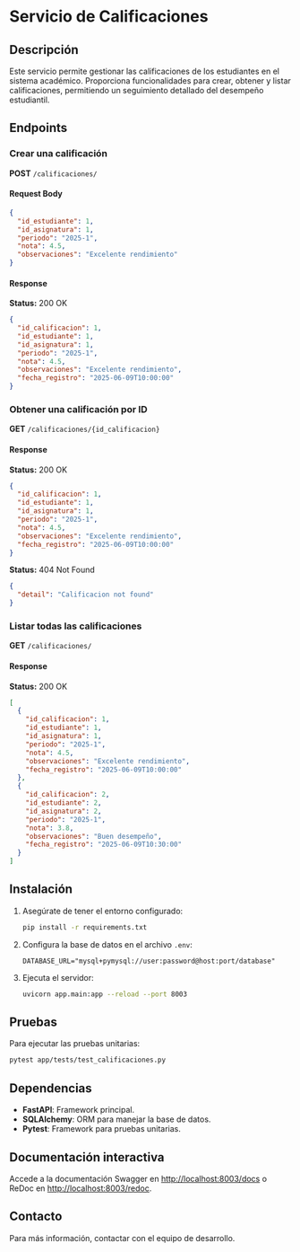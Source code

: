 # Servicio de Calificaciones

## Descripción

Este servicio permite gestionar las calificaciones de los estudiantes en el sistema académico. Proporciona funcionalidades para crear, obtener y listar calificaciones, permitiendo un seguimiento detallado del desempeño estudiantil.

## Endpoints

### Crear una calificación

**POST** `/calificaciones/`

#### Request Body

```json
{
  "id_estudiante": 1,
  "id_asignatura": 1,
  "periodo": "2025-1",
  "nota": 4.5,
  "observaciones": "Excelente rendimiento"
}
```

#### Response

**Status:** 200 OK

```json
{
  "id_calificacion": 1,
  "id_estudiante": 1,
  "id_asignatura": 1,
  "periodo": "2025-1",
  "nota": 4.5,
  "observaciones": "Excelente rendimiento",
  "fecha_registro": "2025-06-09T10:00:00"
}
```

### Obtener una calificación por ID

**GET** `/calificaciones/{id_calificacion}`

#### Response

**Status:** 200 OK

```json
{
  "id_calificacion": 1,
  "id_estudiante": 1,
  "id_asignatura": 1,
  "periodo": "2025-1",
  "nota": 4.5,
  "observaciones": "Excelente rendimiento",
  "fecha_registro": "2025-06-09T10:00:00"
}
```

**Status:** 404 Not Found

```json
{
  "detail": "Calificacion not found"
}
```

### Listar todas las calificaciones

**GET** `/calificaciones/`

#### Response

**Status:** 200 OK

```json
[
  {
    "id_calificacion": 1,
    "id_estudiante": 1,
    "id_asignatura": 1,
    "periodo": "2025-1",
    "nota": 4.5,
    "observaciones": "Excelente rendimiento",
    "fecha_registro": "2025-06-09T10:00:00"
  },
  {
    "id_calificacion": 2,
    "id_estudiante": 2,
    "id_asignatura": 2,
    "periodo": "2025-1",
    "nota": 3.8,
    "observaciones": "Buen desempeño",
    "fecha_registro": "2025-06-09T10:30:00"
  }
]
```

## Instalación

1. Asegúrate de tener el entorno configurado:

   ```bash
   pip install -r requirements.txt
   ```
2. Configura la base de datos en el archivo `.env`:

   ```env
   DATABASE_URL="mysql+pymysql://user:password@host:port/database"
   ```
3. Ejecuta el servidor:

   ```bash
   uvicorn app.main:app --reload --port 8003
   ```

## Pruebas

Para ejecutar las pruebas unitarias:

```bash
pytest app/tests/test_calificaciones.py
```

## Dependencias

* **FastAPI**: Framework principal.
* **SQLAlchemy**: ORM para manejar la base de datos.
* **Pytest**: Framework para pruebas unitarias.

## Documentación interactiva

Accede a la documentación Swagger en [http://localhost:8003/docs](http://localhost:8003/docs) o ReDoc en [http://localhost:8003/redoc](http://localhost:8003/redoc).

## Contacto

Para más información, contactar con el equipo de desarrollo.
